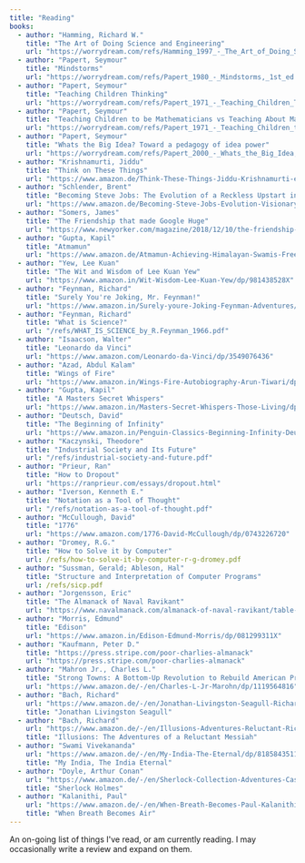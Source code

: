 ```yaml
---
title: "Reading"
books:
  - author: "Hamming, Richard W."
    title: "The Art of Doing Science and Engineering"
    url: "https://worrydream.com/refs/Hamming_1997_-_The_Art_of_Doing_Science_and_Engineering.pdf"
  - author: "Papert, Seymour"
    title: "Mindstorms"
    url: "https://worrydream.com/refs/Papert_1980_-_Mindstorms,_1st_ed.pdf"
  - author: "Papert, Seymour"
    title: "Teaching Children Thinking"
    url: "https://worrydream.com/refs/Papert_1971_-_Teaching_Children_Thinking.pdf"
  - author: "Papert, Seymour"
    title: "Teaching Children to be Mathematicians vs Teaching About Mathematics"
    url: "https://worrydream.com/refs/Papert_1971_-_Teaching_Children_to_be_Mathematicians_vs._Teaching_About_Mathematics.pdf"
  - author: "Papert, Seymour"
    title: "Whats the Big Idea? Toward a pedagogy of idea power"
    url: "https://worrydream.com/refs/Papert_2000_-_Whats_the_Big_Idea,_Toward_a_Pedagogy_of_Idea_Power.pdf"
  - author: "Krishnamurti, Jiddu"
    title: "Think on These Things"
    url: "https://www.amazon.de/Think-These-Things-Jiddu-Krishnamurti-ebook/dp/B003P2WO90?keywords=think+on+these+things&qid=1643184065&s=digital-text&sprefix=think+on+%2Cdigital-text%2C340&sr=1-1"
  - author: "Schlender, Brent"
    title: "Becoming Steve Jobs: The Evolution of a Reckless Upstart into a Visionary Leader"
    url: "https://www.amazon.de/Becoming-Steve-Jobs-Evolution-Visionary/dp/0385347421"
  - author: "Somers, James"
    title: "The Friendship that made Google Huge"
    url: "https://www.newyorker.com/magazine/2018/12/10/the-friendship-that-made-google-huge"
  - author: "Gupta, Kapil"
    title: "Atmamun"
    url: "https://www.amazon.de/Atmamun-Achieving-Himalayan-Swamis-Freedom-ebook/dp/B01EP72AO2"
  - author: "Yew, Lee Kuan"
    title: "The Wit and Wisdom of Lee Kuan Yew"
    url: "https://www.amazon.in/Wit-Wisdom-Lee-Kuan-Yew/dp/981438528X"
  - author: "Feynman, Richard"
    title: "Surely You're Joking, Mr. Feynman!"
    url: "https://www.amazon.in/Surely-youre-Joking-Feynman-Adventures/dp/009917331X"
  - author: "Feynman, Richard"
    title: "What is Science?"
    url: "/refs/WHAT_IS_SCIENCE_by_R.Feynman_1966.pdf"
  - author: "Isaacson, Walter"
    title: "Leonardo da Vinci"
    url: "https://www.amazon.com/Leonardo-da-Vinci/dp/3549076436" 
  - author: "Azad, Abdul Kalam"
    title: "Wings of Fire"
    url: "https://www.amazon.in/Wings-Fire-Autobiography-Arun-Tiwari/dp/8173711461"
  - author: "Gupta, Kapil"
    title: "A Masters Secret Whispers"
    url: "https://www.amazon.in/Masters-Secret-Whispers-Those-Living/dp/1975841689/"
  - author: "Deutsch, David"
    title: "The Beginning of Infinity"
    url: "https://www.amazon.in/Penguin-Classics-Beginning-Infinity-Deutsch/dp/0140278168/"
  - author: "Kaczynski, Theodore" 
    title: "Industrial Society and Its Future" 
    url: "/refs/industrial-society-and-future.pdf" 
  - author: "Prieur, Ran"
    title: "How to Dropout"
    url: "https://ranprieur.com/essays/dropout.html"
  - author: "Iverson, Kenneth E." 
    title: "Notation as a Tool of Thought" 
    url: "/refs/notation-as-a-tool-of-thought.pdf"
  - author: "McCullough, David" 
    title: "1776" 
    url: "https://www.amazon.com/1776-David-McCullough/dp/0743226720"
  - author: "Dromey, R.G."
    title: "How to Solve it by Computer" 
    url: /refs/how-to-solve-it-by-computer-r-g-dromey.pdf
  - author: "Sussman, Gerald; Ableson, Hal"
    title: "Structure and Interpretation of Computer Programs" 
    url: /refs/sicp.pdf
  - author: "Jorgensson, Eric"
    title: "The Almanack of Naval Ravikant" 
    url: "https://www.navalmanack.com/almanack-of-naval-ravikant/table-of-contents"
  - author: "Morris, Edmund" 
    title: "Edison"
    url: "https://www.amazon.in/Edison-Edmund-Morris/dp/081299311X"
  - author: "Kaufmann, Peter D."
    title: "https://press.stripe.com/poor-charlies-almanack"
    url: "https://press.stripe.com/poor-charlies-almanack"
  - author: "Mahron Jr., Charles L." 
    title: "Strong Towns: A Bottom-Up Revolution to Rebuild American Prosperity" 
    url: "https://www.amazon.de/-/en/Charles-L-Jr-Marohn/dp/1119564816"
  - author: "Bach, Richard"
    url: "https://www.amazon.de/-/en/Jonathan-Livingston-Seagull-Richard-Bach/dp/0743278909"
    title: "Jonathan Livingston Seagull"
  - author: "Bach, Richard"
    url: "https://www.amazon.de/-/en/Illusions-Adventures-Reluctant-Richard-Bach/dp/0440204887"
    title: "Illusions: The Adventures of a Reluctant Messiah" 
  - author: "Swami Vivekananda"
    url: "https://www.amazon.de/-/en/My-India-The-Eternal/dp/8185843511" 
    title: "My India, The India Eternal"
  - author: "Doyle, Arthur Conan" 
    url: "https://www.amazon.de/-/en/Sherlock-Collection-Adventures-Case-Book-Baskerville/dp/9390213568"
    title: "Sherlock Holmes" 
  - author: "Kalanithi, Paul"
    url: "https://www.amazon.de/-/en/When-Breath-Becomes-Paul-Kalanithi/dp/0399590404" 
    title: "When Breath Becomes Air"
--- 
```


An on-going list of things I've read, or am currently reading. I may occasionally write a review and expand on them. 
